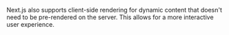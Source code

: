 Next.js also supports client-side rendering for dynamic content that doesn't need to be pre-rendered on the server. This allows for a more interactive user experience.


